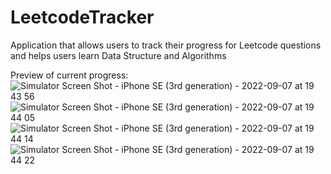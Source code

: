 # LeetcodeTracker
Application that allows users to track their progress for Leetcode questions and helps users learn Data Structure and Algorithms

Preview of current progress:
![Simulator Screen Shot - iPhone SE (3rd generation) - 2022-09-07 at 19 43 56](https://user-images.githubusercontent.com/55303890/189001894-2b9b3710-b587-42a8-a158-0019eb741b2e.png)
![Simulator Screen Shot - iPhone SE (3rd generation) - 2022-09-07 at 19 44 05](https://user-images.githubusercontent.com/55303890/189001902-a4e1e005-8246-439b-9579-129d52d09f85.png)
![Simulator Screen Shot - iPhone SE (3rd generation) - 2022-09-07 at 19 44 14](https://user-images.githubusercontent.com/55303890/189001907-6fcf0f36-9291-4d2e-a5bc-a6acdda45aac.png)
![Simulator Screen Shot - iPhone SE (3rd generation) - 2022-09-07 at 19 44 22](https://user-images.githubusercontent.com/55303890/189001959-d9f45e07-6900-4cd2-b070-2213f74f6b75.png)

